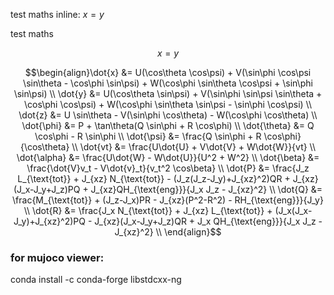
test maths inline: $x=y$

test maths

$$
x=y
$$

$$\begin{align}\dot{x} &= U(\cos\theta \cos\psi) + V(\sin\phi \cos\psi \sin\theta - \cos\phi \sin\psi) + W(\cos\phi \sin\theta \cos\psi + \sin\phi \sin\psi) \\ \dot{y} &= U(\cos\theta \sin\psi) + V(\sin\phi \sin\psi \sin\theta + \cos\phi \cos\psi) + W(\cos\phi \sin\theta \sin\psi - \sin\phi \cos\psi) \\ \dot{z} &= U \sin\theta - V(\sin\phi \cos\theta) - W(\cos\phi \cos\theta) \\ \dot{\phi} &= P + \tan\theta(Q \sin\phi + R \cos\phi) \\ \dot{\theta} &= Q \cos\phi - R \sin\phi \\ \dot{\psi} &= \frac{Q \sin\phi + R \cos\phi}{\cos\theta} \\ \dot{vt} &= \frac{U\dot{U} + V\dot{V} + W\dot{W}}{vt} \\ \dot{\alpha} &= \frac{U\dot{W} - W\dot{U}}{U^2 + W^2} \\ \dot{\beta} &= \frac{\dot{V}v_t - V\dot{v}_t}{v_t^2 \cos\beta} \\ \dot{P} &= \frac{J_z L_{\text{tot}} + J_{xz} N_{\text{tot}} - (J_z(J_z-J_y)+J_{xz}^2)QR + J_{xz}(J_x-J_y+J_z)PQ + J_{xz}QH_{\text{eng}}}{J_x J_z - J_{xz}^2} \\ \dot{Q} &= \frac{M_{\text{tot}} + (J_z-J_x)PR - J_{xz}(P^2-R^2) - RH_{\text{eng}}}{J_y} \\ \dot{R} &= \frac{J_x N_{\text{tot}} + J_{xz} L_{\text{tot}} + (J_x(J_x-J_y)+J_{xz}^2)PQ - J_{xz}(J_x-J_y+J_z)QR + J_x QH_{\text{eng}}}{J_x J_z - J_{xz}^2} \\ \end{align}$$


### for mujoco viewer:

conda install -c conda-forge libstdcxx-ng
